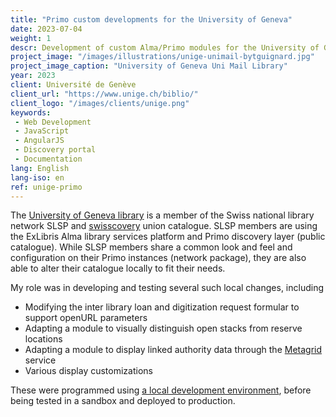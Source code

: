 ```yaml
---
title: "Primo custom developments for the University of Geneva"
date: 2023-07-04
weight: 1
descr: Development of custom Alma/Primo modules for the University of Geneva library catalogue.
project_image: "/images/illustrations/unige-unimail-bytguignard.jpg"
project_image_caption: "University of Geneva Uni Mail Library"
year: 2023
client: Université de Genève
client_url: "https://www.unige.ch/biblio/"
client_logo: "/images/clients/unige.png"
keywords: 
 - Web Development
 - JavaScript
 - AngularJS
 - Discovery portal
 - Documentation
lang: English
lang-iso: en
ref: unige-primo
---
```


The [University of Geneva library](https://www.unige.ch/biblio/en) is a member of the Swiss national library network SLSP
and [swisscovery](https://swisscovery.slsp.ch) union catalogue. SLSP members are using the ExLibris Alma library services platform
and Primo discovery layer (public catalogue). While SLSP members share a common look and feel and configuration on their
Primo instances (network package), they are also able to alter their catalogue locally to fit their needs.

My role was in developing and testing several such local changes, including

* Modifying the inter library loan and digitization request formular to support openURL parameters
* Adapting a module to visually distinguish open stacks from reserve locations
* Adapting a module to display linked authority data through the [Metagrid](https://metagrid.ch) service
* Various display customizations

These were programmed using [a local development environment](https://github.com/ExLibrisGroup/primo-explore-devenv),
before being tested in a sandbox and deployed to production.